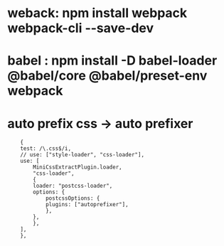 # weback: npm install webpack webpack-cli --save-dev

# babel : npm install -D babel-loader @babel/core @babel/preset-env webpack

# auto prefix css -> auto prefixer

```auto prefix css
    {
    test: /\.css$/i,
    // use: ["style-loader", "css-loader"],
    use: [
        MiniCssExtractPlugin.loader,
        "css-loader",
        {
        loader: "postcss-loader",
        options: {
            postcssOptions: {
            plugins: ["autoprefixer"],
            },
        },
        },
    ],
    },
```
